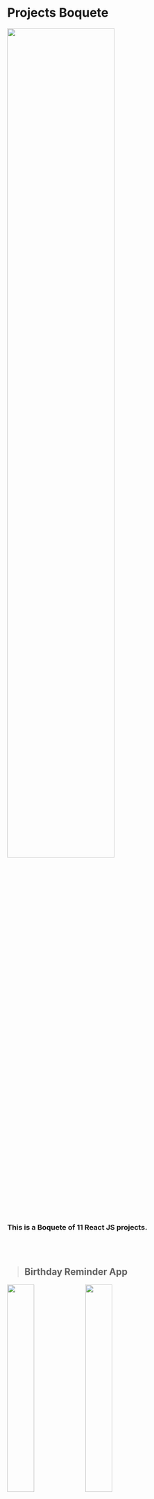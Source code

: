 
# Projects Boquete
<img src="https://user-images.githubusercontent.com/52380781/130362309-8099b173-ce65-48f9-8053-3b0eac18b2a8.png" width="70%">

### This is a Boquete of 11 React JS projects.
<br /><br />

> ## Birthday Reminder App
<p float=left>
<img src="https://user-images.githubusercontent.com/52380781/130225234-6c96db77-4b1e-480c-bb60-a73f1a21f978.png" width="35%">
<img src="https://user-images.githubusercontent.com/52380781/130225174-6ae257f3-74c0-4ad0-be11-ffc714db12bc.png" width="35%">
</p>

<br />

> ## Tour Book App
<p float=left>
<img src="https://user-images.githubusercontent.com/52380781/130225275-415f4f9e-abf0-489f-86a2-ef8cee6b565c.png" width="35%">
<img src="https://user-images.githubusercontent.com/52380781/130225302-2a293620-b7be-4560-92de-b18ef85fd765.png" width="35%">
</p>

<br />

> ## Reviews App
<p float=left>
<img src="https://user-images.githubusercontent.com/52380781/130346822-de10c112-6e4c-474b-873b-08495368bffc.png" width="70%">
</p>

<br />

> ## FAQ App
<p float=left>
<img src="https://user-images.githubusercontent.com/52380781/130346493-23d837cd-3572-4633-9295-fa2b41de33e6.png" width="100%">
</p>

<br />

> ## Menu App
<p float=left>
<img src="https://user-images.githubusercontent.com/52380781/130362427-de7f8c90-9a71-4a85-8673-52969433a63c.png" width="100%">
</p>

<br />

> ## Lorem Ipsum Generator App
<p float=left>
<img src="https://user-images.githubusercontent.com/52380781/130495582-4bd9acaf-209f-42e3-a142-4dd2ea824372.png" width="100%">
</p>

<br />

> ## Color Generator App
<p float=left>
<img src="https://user-images.githubusercontent.com/52380781/130645994-e257f5bb-515b-4a93-9974-7b18419f177c.png" width="100%">
</p>

<br />

> ## Modal SideBar App
<p float=left>
<img src="https://user-images.githubusercontent.com/52380781/130784139-7730cd60-797f-4533-beda-b6384693616f.png" width="100%">
</p>

<br />

> ## Weather App
<p float=left>
<img src="https://user-images.githubusercontent.com/52380781/131227204-1b6080a6-6f34-4a3f-905f-ea0e1435c9e6.png" width="100%">
</p>

<br />

> ## Stripe App
<p float=left>
<img src="https://user-images.githubusercontent.com/52380781/131260271-abe1223a-857c-4535-b2fc-926e391a6e9c.png" width="100%">
</p>

<br />

> ## Cocktail Bar App
<p float=left>
<img src="" width="100%">
</p>
